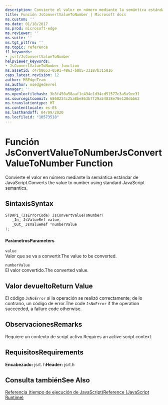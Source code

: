 ```yaml
---
description: Convierte el valor en número mediante la semántica estándar de JavaScript.
title: Función JsConvertValueToNumber | Microsoft docs
ms.custom: ''
ms.date: 01/18/2017
ms.prod: microsoft-edge
ms.reviewer: ''
ms.suite: ''
ms.tgt_pltfrm: ''
ms.topic: reference
f1_keywords:
- jsrt/JsConvertValueToNumber
helpviewer_keywords:
- JsConvertValueToNumber function
ms.assetid: c47b8653-0591-4863-b8b5-33187b315816
caps.latest.revision: 12
author: MSEdgeTeam
ms.author: msedgedevrel
manager: ''
ms.openlocfilehash: 3b3f450a58aaf1c434e1d34cd51577e3a5a9ee31
ms.sourcegitcommit: 6860234c25a8be863b7f29a54838e78e120dbb62
ms.translationtype: MT
ms.contentlocale: es-ES
ms.lasthandoff: 04/09/2020
ms.locfileid: "10573518"
---
```

# <span data-ttu-id="2226b-103">Función JsConvertValueToNumber</span><span class="sxs-lookup"><span data-stu-id="2226b-103">JsConvertValueToNumber Function</span></span>
<span data-ttu-id="2226b-104">Convierte el valor en número mediante la semántica estándar de JavaScript.</span><span class="sxs-lookup"><span data-stu-id="2226b-104">Converts the value to number using standard JavaScript semantics.</span></span>  
  
## <span data-ttu-id="2226b-105">Sintaxis</span><span class="sxs-lookup"><span data-stu-id="2226b-105">Syntax</span></span>  
  
```cpp  
STDAPI_(JsErrorCode) JsConvertValueToNumber(  
   _In_ JsValueRef value,  
   _Out_ JsValueRef *numberValue  
);  
```  
  
#### <span data-ttu-id="2226b-106">Parámetros</span><span class="sxs-lookup"><span data-stu-id="2226b-106">Parameters</span></span>  
 `value`  
 <span data-ttu-id="2226b-107">Valor que se va a convertir.</span><span class="sxs-lookup"><span data-stu-id="2226b-107">The value to be converted.</span></span>  
  
 `numberValue`  
 <span data-ttu-id="2226b-108">El valor convertido.</span><span class="sxs-lookup"><span data-stu-id="2226b-108">The converted value.</span></span>  
  
## <span data-ttu-id="2226b-109">Valor devuelto</span><span class="sxs-lookup"><span data-stu-id="2226b-109">Return Value</span></span>  
 <span data-ttu-id="2226b-110">El código `JsNoError` si la operación se realizó correctamente; de lo contrario, un código de error.</span><span class="sxs-lookup"><span data-stu-id="2226b-110">The code `JsNoError` if the operation succeeded, a failure code otherwise.</span></span>  
  
## <span data-ttu-id="2226b-111">Observaciones</span><span class="sxs-lookup"><span data-stu-id="2226b-111">Remarks</span></span>  
 <span data-ttu-id="2226b-112">Requiere un contexto de script activo.</span><span class="sxs-lookup"><span data-stu-id="2226b-112">Requires an active script context.</span></span>  
  
## <span data-ttu-id="2226b-113">Requisitos</span><span class="sxs-lookup"><span data-stu-id="2226b-113">Requirements</span></span>  
 <span data-ttu-id="2226b-114">**Encabezado:** jsrt. h</span><span class="sxs-lookup"><span data-stu-id="2226b-114">**Header:** jsrt.h</span></span>  
  
## <span data-ttu-id="2226b-115">Consulta también</span><span class="sxs-lookup"><span data-stu-id="2226b-115">See Also</span></span>  
 [<span data-ttu-id="2226b-116">Referencia (tiempo de ejecución de JavaScript)</span><span class="sxs-lookup"><span data-stu-id="2226b-116">Reference (JavaScript Runtime)</span></span>](../chakra-hosting/reference-javascript-runtime.md)